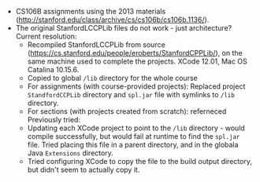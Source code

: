 - CS106B assignments using the 2013 materials (http://stanford.edu/class/archive/cs/cs106b/cs106b.1136/).
- The original StanfordLCCPLib files do not work - just architecture? Current resolution:
  - Recompiled StanfordLCCPLib from source (https://cs.stanford.edu/people/eroberts/StanfordCPPLib/), on the same machine used to complete the projects. XCode 12.01, Mac OS Catalina 10.15.6.
  - Copied to global `/lib` directory for the whole course
  - For assignments (with course-provided projects): Replaced project `StandfordCCPLib` directory and `spl.jar` file with symlinks to `/lib` directory.
  - For sections (with projects created from scratch): referneced 
Previously tried:
  - Updating each XCode project to point to the `/lib` directory - would compile successfully, but would fail at runtime to find the `spl.jar` file. Tried placing this file in a parent directory, and in the globala Java `Extensions` directory. 
  - Tried configuring XCode to copy the file to the build output directory, but didn't seem to actually copy it.
